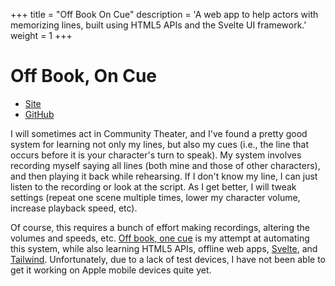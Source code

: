 +++
title = "Off Book On Cue"
description = 'A web app to help actors with memorizing lines, built using HTML5 APIs and the Svelte UI framework.'
weight = 1
+++

# Off Book, On Cue

* [Site](https://offbookoncue.com)
* [GitHub](https://github.com/markhildreth/off-book-on-cue)

I will sometimes act in Community Theater, and I've found a pretty good system for learning not only my lines, but also my cues (i.e., the line that occurs before it is your character's turn to speak). My system involves recording myself saying all lines (both mine and those of other characters), and then playing it back while rehearsing. If I don't know my line, I can just listen to the recording or look at the script. As I get better, I will tweak settings (repeat one scene multiple times, lower my character volume, increase playback speed, etc).

Of course, this requires a bunch of effort making recordings, altering the volumes and speeds, etc. [Off book, one cue](https://offbookoncue.com) is my attempt at automating this system, while also learning HTML5 APIs, offline web apps, [Svelte](https://svelte.dev/), and [Tailwind](https://tailwindcss.com/). Unfortunately, due to a lack of test devices, I have not been able to get it working on Apple mobile devices quite yet.
